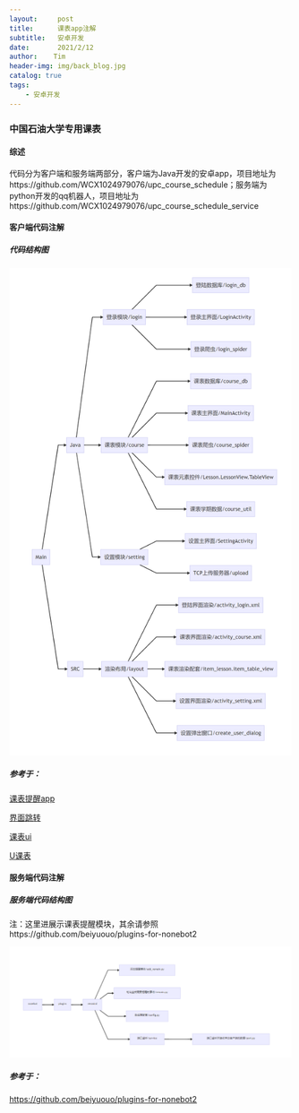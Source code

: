 ```yaml
---
layout:     post
title:      课表app注解
subtitle:   安卓开发
date:       2021/2/12
author:    Tim
header-img: img/back_blog.jpg
catalog: true
tags:
    - 安卓开发
---
```

### 中国石油大学专用课表

#### 综述

代码分为客户端和服务端两部分，客户端为Java开发的安卓app，项目地址为https://github.com/WCX1024979076/upc_course_schedule；服务端为python开发的qq机器人，项目地址为https://github.com/WCX1024979076/upc_course_schedule_service

#### 客户端代码注解

##### 代码结构图

![](https://raw.githubusercontent.com/WCX1024979076/image1/master/img/20210212225204.png)



##### 参考于：

[课表提醒app](https://blog.csdn.net/ns_code/article/details/11269957?utm_medium=distribute.pc_relevant.none-task-blog-baidujs_title-3&spm=1001.2101.3001.4242)

[界面跳转](https://blog.csdn.net/matken/article/details/105820665)

[课表ui](https://www.wanandroid.com/blog/show/2117)

[U课表](https://github.com/Wangs121/UPC_Schedule)

#### 服务端代码注解

##### 服务端代码结构图

注：这里进展示课表提醒模块，其余请参照https://github.com/beiyuouo/plugins-for-nonebot2

![](https://raw.githubusercontent.com/WCX1024979076/image1/master/img/20210212225234.png)

##### 参考于：

https://github.com/beiyuouo/plugins-for-nonebot2
